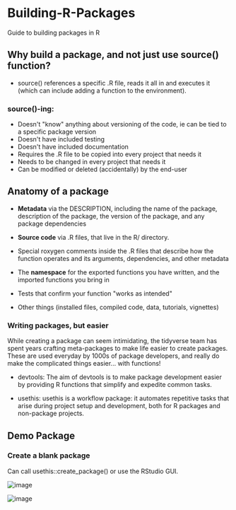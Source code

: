 # Building-R-Packages

Guide to building packages in R

## Why build a package, and not just use source() function?

* source() references a specific .R file, reads it all in and executes it (which can include adding a function to the environment).

### source()-ing: 

* Doesn't "know" anything about versioning of the code, ie can be tied to a specific package version
* Doesn't have included testing
* Doesn't have included documentation
* Requires the .R file to be copied into every project that needs it
* Needs to be changed in every project that needs it
* Can be modified or deleted (accidentally) by the end-user


## Anatomy of a package

* **Metadata** via the DESCRIPTION, including the name of the package, description of the package, the version of the package, and any package dependencies

* **Source code** via .R files, that live in the R/ directory.

* Special roxygen comments inside the .R files that describe how the function operates and its arguments, dependencies, and other metadata

* The **namespace** for the exported functions you have written, and the imported functions you bring in

* Tests that confirm your function "works as intended"

* Other things (installed files, compiled code, data, tutorials, vignettes)


### Writing packages, but easier

While creating a package can seem intimidating, the tidyverse team has spent years crafting meta-packages to make life easier to create packages. These are used everyday by 1000s of package developers, and really do make the complicated things easier... with functions!

* devtools:
The aim of devtools is to make package development easier by providing R functions that simplify and expedite common tasks.

* usethis:
usethis is a workflow package: it automates repetitive tasks that arise during project setup and development, both for R packages and non-package projects.

## Demo Package 

### Create a blank package

Can call usethis::create_package() or use the RStudio GUI.

![image](https://user-images.githubusercontent.com/11299574/137598026-ed05acd8-2a90-4c98-8f08-6a5a558a0c78.png)

![image](https://user-images.githubusercontent.com/11299574/137598043-8f55339a-a317-424c-8df0-f47ccefc23e7.png)




